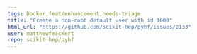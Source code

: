 ```yaml
---
tags: Docker,feat/enhancement,needs-triage
title: "Create a non-root default user with id 1000"
html_url: "https://github.com/scikit-hep/pyhf/issues/2133"
user: matthewfeickert
repo: scikit-hep/pyhf
---
```


